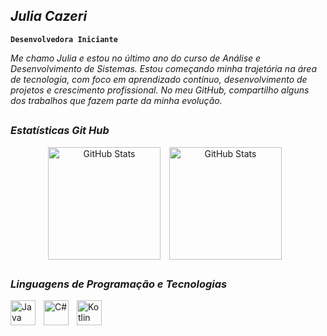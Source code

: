 ## *Julia Cazeri* 
**`Desenvolvedora Iniciante`**

*Me chamo Julia e estou no último ano do curso de Análise e Desenvolvimento de Sistemas. Estou começando minha trajetória na área de tecnologia, com foco em aprendizado contínuo, desenvolvimento de projetos e crescimento profissional. No meu GitHub, compartilho alguns dos trabalhos que fazem parte da minha evolução.*
##

### *Estatísticas Git Hub* 
<div align="center">
  <img align="center" alt="GitHub Stats" height="180em" style="padding-right: 10px;" src="https://github-readme-stats.vercel.app/api?username=juliacazeri&show_icons=true&theme=dracula&include_all_commits=true&locale=pt-br" />
  
  <img align="center" alt="GitHub Stats" height="180em" style="padding-right: 10px;" src="https://github-readme-stats.vercel.app/api/top-langs/?username=juliacazeri&theme=dracula&custom_title=Tecnologias&layout=compact&langs_count=9"/>
</div>

##

### *Linguagens de Programação e Tecnologias*
<div>
  <img align="left" alt="Java" title="Java" width="40" style="padding-right: 10px; "src="https://cdn.jsdelivr.net/gh/devicons/devicon@latest/icons/java/java-original.svg" />
  <img align="left" alt="C#" title="C#" width="40" style="padding-right: 10px; "src="https://cdn.jsdelivr.net/gh/devicons/devicon@latest/icons/csharp/csharp-original.svg"/>  
  <img align="left" alt="Kotlin" title="Kotlin" width="40" style="padding-right: 10px; "src="https://cdn.jsdelivr.net/gh/devicons/devicon@latest/icons/kotlin/kotlin-original.svg" />
</div>
